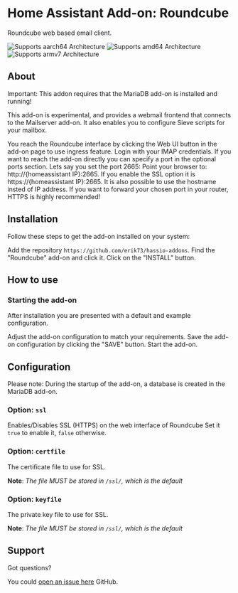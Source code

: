 # Home Assistant Add-on: Roundcube

Roundcube web based email client.

![Supports aarch64 Architecture][aarch64-shield] ![Supports amd64 Architecture][amd64-shield]
![Supports armv7 Architecture][armv7-shield]

## About

Important: This addon requires that the MariaDB add-on is installed and running!

This add-on is experimental, and provides a webmail frontend that connects
to the Mailserver add-on. It also enables you to configure Sieve scripts
for your mailbox.

You reach the Roundcube interface by clicking the Web UI button in the add-on
page to use ingress feature. Login with your IMAP credentials.
If you want to reach the add-on directly you can specify a port in the optional
ports section. Lets say you set the port 2665: 
Point your browser to: http://{homeassistant IP}:2665.
If you enable the SSL option it is https://{homeassistant IP}:2665. 
It is also possible to use the hostname insted of IP address.
If you want to forward your chosen port in your router, HTTPS is
highly recommended!

## Installation

Follow these steps to get the add-on installed on your system:

Add the repository `https://github.com/erik73/hassio-addons`.
Find the "Roundcube" add-on and click it.
Click on the "INSTALL" button.

## How to use

### Starting the add-on

After installation you are presented with a default and example configuration.

Adjust the add-on configuration to match your requirements.
Save the add-on configuration by clicking the "SAVE" button.
Start the add-on.

## Configuration

Please note: During the startup of the add-on, a database is created in the
MariaDB add-on.

### Option: `ssl`

Enables/Disables SSL (HTTPS) on the web interface of Roundcube
Set it `true` to enable it, `false` otherwise.

### Option: `certfile`

The certificate file to use for SSL.

**Note**: _The file MUST be stored in `/ssl/`, which is the default_

### Option: `keyfile`

The private key file to use for SSL.

**Note**: _The file MUST be stored in `/ssl/`, which is the default_

## Support

Got questions?

You could [open an issue here][issue] GitHub.

[aarch64-shield]: https://img.shields.io/badge/aarch64-yes-green.svg
[amd64-shield]: https://img.shields.io/badge/amd64-yes-green.svg
[armv7-shield]: https://img.shields.io/badge/armv7-yes-green.svg
[issue]: https://github.com/erik73/addon-roundcube/issues
[repository]: https://github.com/erik73/hassio-addons
